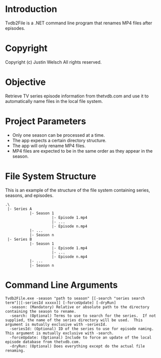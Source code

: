 # Introduction
Tvdb2File is a .NET command line program that renames MP4 files after episodes.

# Copyright
Copyright (c) Justin Welsch
All rights reserved.

# Objective
Retrieve TV series episode information from thetvdb.com and use it to automatically name files in the local file system.

# Project Parameters
- Only one season can be processed at a time.
- The app expects a certain directory structure.
- The app will only rename MP4 files.
- MP4 files are expected to be in the same order as they appear in the season.

# File System Structure
This is an example of the structure of the file system containing series, seasons, and episodes.

```
.\
 |- Series A
           |- Season 1
                     |- Episode 1.mp4
                     |- ...
                     |- Episode n.mp4
           |- ...
           |- Season n
 |- Series B
           |- Season 1
                     |- Episode 1.mp4
                     |- ...
                     |- Episode n.mp4
           |- ...
           |- Season n
```

# Command Line Arguments

```
Tvdb2File.exe -season "path to season" [[-search "series search term"]|[-seriesId xxxxx]] [-forceUpdate] [-dryRun]
  -season: (Mandatory) Relative or absolute path to the directory containing the season to rename.
  -search: (Optional) Terms to use to search for the series.  If not supplied, the name of the series directory will be used.  This argument is mutually exclusive with -seriesId.
  -seriesId: (Optional) ID of the series to use for episode naming.  This argument is mutually exclusive with -search.
  -forceUpdate: (Optional) Include to force an update of the local episode database from thetvdb.com.
  -dryRun: (Optional) Does everything except do the actual file renaming.
```
